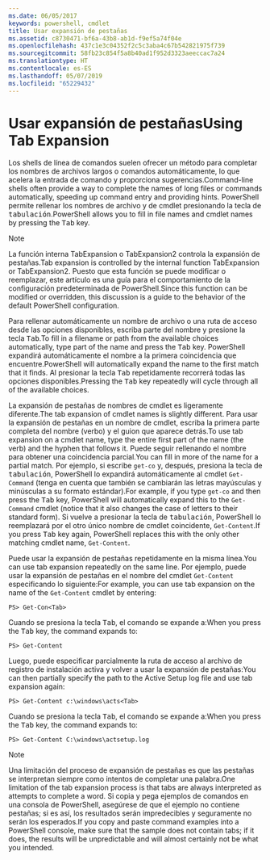 ```yaml
---
ms.date: 06/05/2017
keywords: powershell, cmdlet
title: Usar expansión de pestañas
ms.assetid: c8730471-bf6a-43b8-ab1d-f9ef5a74f04e
ms.openlocfilehash: 437c1e3c04352f2c5c3aba4c67b542821975f739
ms.sourcegitcommit: 58fb23c854f5a8b40ad1f952d3323aeeccac7a24
ms.translationtype: HT
ms.contentlocale: es-ES
ms.lasthandoff: 05/07/2019
ms.locfileid: "65229432"
---
```

# <a name="using-tab-expansion"></a><span data-ttu-id="8cf22-103">Usar expansión de pestañas</span><span class="sxs-lookup"><span data-stu-id="8cf22-103">Using Tab Expansion</span></span>

<span data-ttu-id="8cf22-104">Los shells de línea de comandos suelen ofrecer un método para completar los nombres de archivos largos o comandos automáticamente, lo que acelera la entrada de comando y proporciona sugerencias.</span><span class="sxs-lookup"><span data-stu-id="8cf22-104">Command-line shells often provide a way to complete the names of long files or commands automatically, speeding up command entry and providing hints.</span></span> <span data-ttu-id="8cf22-105">PowerShell permite rellenar los nombres de archivo y de cmdlet presionando la tecla de <kbd>tabulación</kbd>.</span><span class="sxs-lookup"><span data-stu-id="8cf22-105">PowerShell allows you to fill in file names and cmdlet names by pressing the <kbd>Tab</kbd> key.</span></span>

> [!NOTE]
> <span data-ttu-id="8cf22-106">La función interna TabExpansion o TabExpansion2 controla la expansión de pestañas.</span><span class="sxs-lookup"><span data-stu-id="8cf22-106">Tab expansion is controlled by the internal function TabExpansion or TabExpansion2.</span></span> <span data-ttu-id="8cf22-107">Puesto que esta función se puede modificar o reemplazar, este artículo es una guía para el comportamiento de la configuración predeterminada de PowerShell.</span><span class="sxs-lookup"><span data-stu-id="8cf22-107">Since this function can be modified or overridden, this discussion is a guide to the behavior of the default PowerShell configuration.</span></span>

<span data-ttu-id="8cf22-108">Para rellenar automáticamente un nombre de archivo o una ruta de acceso desde las opciones disponibles, escriba parte del nombre y presione la tecla <kbd>Tab</kbd>.</span><span class="sxs-lookup"><span data-stu-id="8cf22-108">To fill in a filename or path from the available choices automatically, type part of the name and press the <kbd>Tab</kbd> key.</span></span> <span data-ttu-id="8cf22-109">PowerShell expandirá automáticamente el nombre a la primera coincidencia que encuentre.</span><span class="sxs-lookup"><span data-stu-id="8cf22-109">PowerShell will automatically expand the name to the first match that it finds.</span></span> <span data-ttu-id="8cf22-110">Al presionar la tecla <kbd>Tab</kbd> repetidamente recorrerá todas las opciones disponibles.</span><span class="sxs-lookup"><span data-stu-id="8cf22-110">Pressing the <kbd>Tab</kbd> key repeatedly will cycle through all of the available choices.</span></span>

<span data-ttu-id="8cf22-111">La expansión de pestañas de nombres de cmdlet es ligeramente diferente.</span><span class="sxs-lookup"><span data-stu-id="8cf22-111">The tab expansion of cmdlet names is slightly different.</span></span> <span data-ttu-id="8cf22-112">Para usar la expansión de pestañas en un nombre de cmdlet, escriba la primera parte completa del nombre (verbo) y el guion que aparece detrás.</span><span class="sxs-lookup"><span data-stu-id="8cf22-112">To use tab expansion on a cmdlet name, type the entire first part of the name (the verb) and the hyphen that follows it.</span></span> <span data-ttu-id="8cf22-113">Puede seguir rellenando el nombre para obtener una coincidencia parcial.</span><span class="sxs-lookup"><span data-stu-id="8cf22-113">You can fill in more of the name for a partial match.</span></span> <span data-ttu-id="8cf22-114">Por ejemplo, si escribe `get-co` y, después, presiona la tecla de <kbd>tabulación</kbd>, PowerShell lo expandirá automáticamente al cmdlet `Get-Command` (tenga en cuenta que también se cambiarán las letras mayúsculas y minúsculas a su formato estándar).</span><span class="sxs-lookup"><span data-stu-id="8cf22-114">For example, if you type `get-co` and then press the <kbd>Tab</kbd> key, PowerShell will automatically expand this to the `Get-Command` cmdlet (notice that it also changes the case of letters to their standard form).</span></span> <span data-ttu-id="8cf22-115">Si vuelve a presionar la tecla de <kbd>tabulación</kbd>, PowerShell lo reemplazará por el otro único nombre de cmdlet coincidente, `Get-Content`.</span><span class="sxs-lookup"><span data-stu-id="8cf22-115">If you press <kbd>Tab</kbd> key again, PowerShell replaces this with the only other matching cmdlet name, `Get-Content`.</span></span>

<span data-ttu-id="8cf22-116">Puede usar la expansión de pestañas repetidamente en la misma línea.</span><span class="sxs-lookup"><span data-stu-id="8cf22-116">You can use tab expansion repeatedly on the same line.</span></span> <span data-ttu-id="8cf22-117">Por ejemplo, puede usar la expansión de pestañas en el nombre del cmdlet `Get-Content` especificando lo siguiente:</span><span class="sxs-lookup"><span data-stu-id="8cf22-117">For example, you can use tab expansion on the name of the `Get-Content` cmdlet by entering:</span></span>

```
PS> Get-Con<Tab>
```

<span data-ttu-id="8cf22-118">Cuando se presiona la tecla <kbd>Tab</kbd>, el comando se expande a:</span><span class="sxs-lookup"><span data-stu-id="8cf22-118">When you press the <kbd>Tab</kbd> key, the command expands to:</span></span>

```
PS> Get-Content
```

<span data-ttu-id="8cf22-119">Luego, puede especificar parcialmente la ruta de acceso al archivo de registro de instalación activa y volver a usar la expansión de pestañas:</span><span class="sxs-lookup"><span data-stu-id="8cf22-119">You can then partially specify the path to the Active Setup log file and use tab expansion again:</span></span>

```
PS> Get-Content c:\windows\acts<Tab>
```

<span data-ttu-id="8cf22-120">Cuando se presiona la tecla <kbd>Tab</kbd>, el comando se expande a:</span><span class="sxs-lookup"><span data-stu-id="8cf22-120">When you press the <kbd>Tab</kbd> key, the command expands to:</span></span>

```
PS> Get-Content C:\windows\actsetup.log
```

> [!NOTE]
> <span data-ttu-id="8cf22-121">Una limitación del proceso de expansión de pestañas es que las pestañas se interpretan siempre como intentos de completar una palabra.</span><span class="sxs-lookup"><span data-stu-id="8cf22-121">One limitation of the tab expansion process is that tabs are always interpreted as attempts to complete a word.</span></span> <span data-ttu-id="8cf22-122">Si copia y pega ejemplos de comandos en una consola de PowerShell, asegúrese de que el ejemplo no contiene pestañas; si es así, los resultados serán impredecibles y seguramente no serán los esperados.</span><span class="sxs-lookup"><span data-stu-id="8cf22-122">If you copy and paste command examples into a PowerShell console, make sure that the sample does not contain tabs; if it does, the results will be unpredictable and will almost certainly not be what you intended.</span></span>